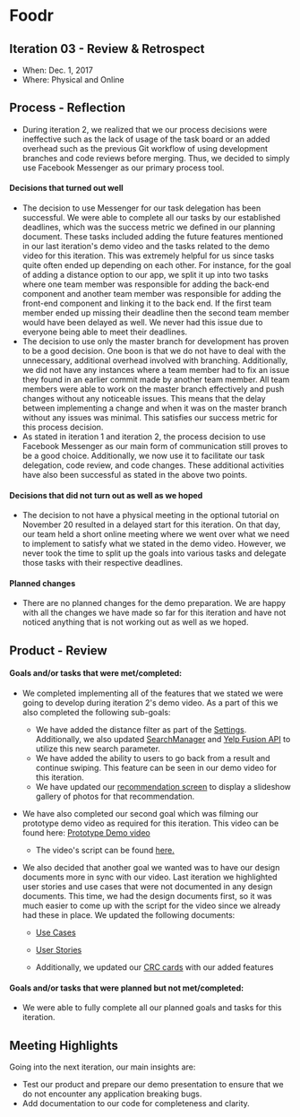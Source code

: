 # Foodr

## Iteration 03 - Review & Retrospect

 * When: Dec. 1, 2017
 * Where: Physical and Online

## Process - Reflection

 * During iteration 2, we realized that we our process decisions were ineffective such as the lack of usage of the task board or an added overhead such as the previous Git workflow of using development branches and code reviews before merging. Thus, we decided to simply use Facebook Messenger as our primary process tool.

#### Decisions that turned out well
 
  * The decision to use Messenger for our task delegation has been successful. We were able to complete all our tasks by our established deadlines, which was the success metric we defined in our planning document. These tasks included adding the future features mentioned in our last iteration's demo video and the tasks related to the demo video for this iteration. This was extremely helpful for us since tasks quite often ended up depending on each other. For instance, for the goal of adding a distance option to our app, we split it up into two tasks where one team member was responsible for adding the back-end component and another team member was responsible for adding the front-end component and linking it to the back end. If the first team member ended up missing their deadline then the second team member would have been delayed as well. We never had this issue due to everyone being able to meet their deadlines.
  * The decision to use only the master branch for development has proven to be a good decision. One boon is that we do not have to deal with the unnecessary, additional overhead involved with branching. Additionally, we did not have any instances where a team member had to fix an issue they found in an earlier commit made by another team member. All team members were able to work on the master branch effectively and push changes without any noticeable issues. This means that the delay between implementing a change and when it was on the master branch without any issues was minimal. This satisfies our success metric for this process decision.
  * As stated in iteration 1 and iteration 2, the process decision to use Facebook Messenger as our main form of communication still proves to be a good choice. Additionally, we now use it to facilitate our task delegation, code review, and code changes. These additional activities have also been successful as stated in the above two points.
  
#### Decisions that did not turn out as well as we hoped
 
 * The decision to not have a physical meeting in the optional tutorial on November 20 resulted in a delayed start for this iteration. On that day, our team held a short online meeting where we went over what we need to implement to satisfy what we stated in the demo video. However, we never took the time to split up the goals into various tasks and delegate those tasks with their respective deadlines.
 
#### Planned changes

 * There are no planned changes for the demo preparation. We are happy with all the changes we have made so far for this iteration and have not noticed anything that is not working out as well as we hoped.

## Product - Review

#### Goals and/or tasks that were met/completed:

 * We completed implementing all of the features that we stated we were going to develop during iteration 2's demo video. As a part of this we also completed the following sub-goals:
     * We have added the distance filter as part of the [Settings](../Roulette/app/src/main/res/layout/settings.xml). Additionally, we also updated [SearchManager](../Roulette/app/src/main/java/com/example/jason/roulette/SearchManager.java) and [Yelp Fusion API](../Roulette/app/src/main/java/com/example/jason/roulette/YelpAPI.java) to utilize this new search parameter.
     * We have added the ability to users to go back from a result and continue swiping. This feature can be seen in our demo video for this iteration.
     * We have updated our [recommendation screen](../Roulette/app/src/main/java/com/example/jason/roulette/ResultActivity.java) to display a slideshow gallery of photos for that recommendation.
	 
 * We have also completed our second goal which was filming our prototype demo video as required for this iteration. This video can be found here: [Prototype Demo video](https://www.youtube.com/watch?v=9T7gCApR6mA&feature=youtu.be)
	* The video's script can be found [here.](./demoscript2.md)

* We also decided that another goal we wanted was to have our design documents more in sync with our video. Last iteration we highlighted user stories and use cases that were not documented in any design documents. This time, we had the design documents first, so it was much easier to come up with the script for the video since we already had these in place. We updated the following documents:
	* [Use Cases](./UseCase1.md)
 
    * [User Stories](./userStories.md)
    * Additionally, we updated our [CRC cards](./CRCCards.pdf) with our added features

#### Goals and/or tasks that were planned but not met/completed:

 * We were able to fully complete all our planned goals and tasks for this iteration.

## Meeting Highlights

Going into the next iteration, our main insights are:

 * Test our product and prepare our demo presentation to ensure that we do not encounter any application breaking bugs.
 * Add documentation to our code for completeness and clarity.
